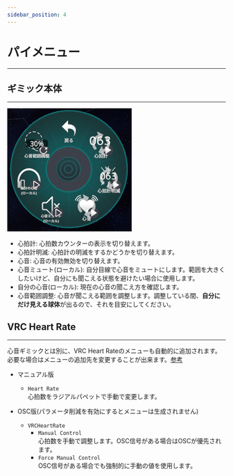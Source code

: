 ```yaml
---
sidebar_position: 4
---
```


# パイメニュー
---

## ギミック本体
---

![Menu](contents\PiMenu.png)
- 心拍計: 心拍数カウンターの表示を切り替えます。
- 心拍計明滅: 心拍計の明滅をするかどうかを切り替えます。
- 心音: 心音の有効無効を切り替えます。
- 心音ミュート(ローカル): 自分目線で心音をミュートにします。範囲を大きくしたいけど、自分にも聞こえる状態を避けたい場合に使用します。
- 自分の心音(ローカル): 現在の心音の聞こえ方を確認します。
- 心音範囲調整: 心音が聞こえる範囲を調整します。調整している間、**自分にだけ見える球体**が出るので、それを目安にしてください。

## VRC Heart Rate
---

心音ギミックとは別に、VRC Heart Rateのメニューも自動的に追加されます。  
必要な場合はメニューの追加先を変更することが出来ます。[参考](https://modular-avatar.nadena.dev/ja/docs/reference/menu-installer#%E3%82%A2%E3%82%BB%E3%83%83%E3%83%88%E3%83%A6%E3%83%BC%E3%82%B6%E3%83%BC)

- マニュアル版
  - `Heart Rate`  
  心拍数をラジアルパペットで手動で変更します。

- OSC版(パラメータ削減を有効にするとメニューは生成されません)
  - `VRCHeartRate`
    - `Manual Control`  
    心拍数を手動で調整します。OSC信号がある場合はOSCが優先されます。
    - `Force Manual Control`  
    OSC信号がある場合でも強制的に手動の値を使用します。
